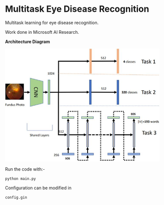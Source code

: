 # Multitask Eye Disease Recognition
Multitask learning for eye disease recognition. 

Work done in Microsoft AI Research. 

<b>Architecture Diagram</b>

<img src ='arch.JPG' />

Run the code with:- 
```
python main.py
```

Configuration can be modified in 


```
config.gin
```


